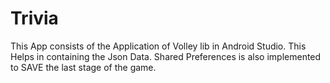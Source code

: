 # Trivia
This App consists of the Application of Volley lib in Android Studio. This Helps in containing the Json Data. Shared Preferences is also implemented to SAVE the last stage of the game.
